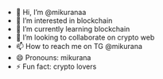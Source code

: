 - 👋 Hi, I’m @mikuranaa
- 👀 I’m interested in blockchain 
- 🌱 I’m currently learning blockchain 
- 💞️ I’m looking to collaborate on crypto web
- 📫 How to reach me on TG @mikurana
- 😄 Pronouns: mikurana
- ⚡ Fun fact: crypto lovers

<!---
mikuranaa/mikuranaa is a ✨ special ✨ repository because its `README.md` (this file) appears on your GitHub profile.
You can click the Preview link to take a look at your changes.
--->
